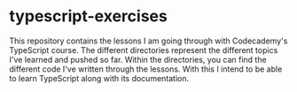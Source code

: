 # typescript-exercises

This repository contains the lessons I am going through with Codecademy's TypeScript course. The different directories represent the different topics I've learned and pushed so far. Within the directories, you can find the different code I've written through the lessons. With this I intend to be able to learn TypeScript along with its documentation.
